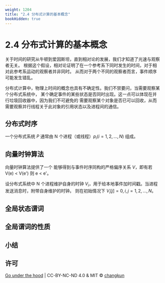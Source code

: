 ```yaml
---
weight: 1204
title: "2.4 分布式计算的基本概念"
bookHidden: true
---
```


# 2.4 分布式计算的基本概念


关于时间的研究从牛顿到爱因斯坦，直到相对论的发展，我们才知道了光速与观察者无关。
根据这个假设，相对论证明了在一个参考系下同时发生的时间，对于相对此参考系运动的观察者并非同时。
从而对于两个不同的观察者而言，事件顺序可能发生错乱。

分布式计算中，物理上时间的概念也具有不确定性。我们不禁要问，当需要观察某个分布式系统中，
某个确定事件的某些状态是否同时出现。这一点可以体现在并行垃圾回收器中，因为我们不可避免的
需要观察某个对象是否已可以回收，从而需要观察并行线程关于此对象的引用状态以及进程间的通信。

## 分布式时序

一个分布式系统 $P$ 通常由 N 个进程（或线程）$p_i (i=1, 2, ..., N)$ 组成。

## 向量时钟算法

向量时钟算法提供了一个 能够得到与事件时序同构的严格偏序关系 $V$，即有若 V(e) < V(e') 则 e < e'。

设分布式系统中 N 个进程维护自身的时钟 $V_i$，用于给本地事件加时间戳。当进程发送消息时，附带自身维护的时钟。
则在初始情况下 $V_i [j] = 0, i,j = 1, 2, ..., N$。

## 全局状态谓词

## 全局谓词的性质

## 小结

## 许可

[Go under the hood](https://github.com/golang-design/under-the-hood) | CC-BY-NC-ND 4.0 & MIT &copy; [changkun](https://changkun.de)
